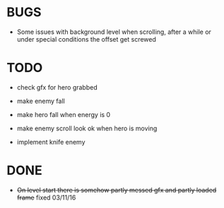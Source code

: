 BUGS
====

* Some issues with background level when scrolling, after a while or under special
conditions the offset get screwed

TODO
====

* check gfx for hero grabbed

* make enemy fall
* make hero fall when energy is 0
* make enemy scroll look ok when hero is moving

* implement knife enemy

DONE
====

* ~~On level start there is somehow partly messed gfx and partly loaded frame~~ fixed 03/11/16
